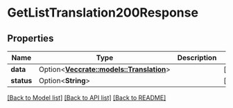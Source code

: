 # GetListTranslation200Response

## Properties

Name | Type | Description | Notes
------------ | ------------- | ------------- | -------------
**data** | Option<[**Vec<crate::models::Translation>**](Translation.md)> |  | [optional]
**status** | Option<**String**> |  | [optional]

[[Back to Model list]](../README.md#documentation-for-models) [[Back to API list]](../README.md#documentation-for-api-endpoints) [[Back to README]](../README.md)


